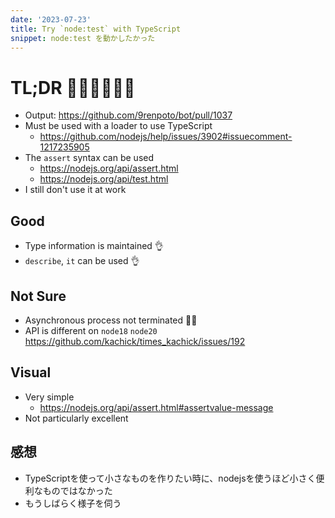 ```yaml
---
date: '2023-07-23'
title: Try `node:test` with TypeScript
snippet: node:test を動かしたかった
---
```


# TL;DR 🚶‍♂️🚶‍♂️🚶‍♂️

- Output: <https://github.com/9renpoto/bot/pull/1037>
- Must be used with a loader to use TypeScript
  - <https://github.com/nodejs/help/issues/3902#issuecomment-1217235905>
- The `assert` syntax can be used
  - <https://nodejs.org/api/assert.html>
  - <https://nodejs.org/api/test.html>
- I still don't use it at work

## Good

- Type information is maintained 👌
- `describe`, `it` can be used 👌

## Not Sure

- Asynchronous process not terminated 😶‍🌫️
- API is different on `node18` `node20`
  <https://github.com/kachick/times_kachick/issues/192>

## Visual

- Very simple
  - <https://nodejs.org/api/assert.html#assertvalue-message>
- Not particularly excellent

## 感想

- TypeScriptを使って小さなものを作りたい時に、nodejsを使うほど小さく便利なものではなかった
- もうしばらく様子を伺う
